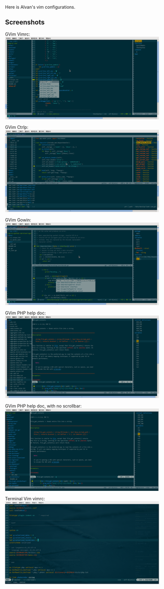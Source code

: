 Here is Alvan's vim configurations.

Screenshots
-----------

GVim Vimrc:
![vimrc.png](screenshots/20140720/vimrc.png)

GVim Ctrlp:
![ctrlp.png](screenshots/20140720/ctrlp.png)

GVim Gowin:
![gowin.png](screenshots/20140720/gowin.png)

GVim PHP help doc:
![doc.png](screenshots/20140725/doc.png)

GVim PHP help doc, with no scrollbar:
![doc.png](screenshots/20140730/doc.png)

Terminal Vim vimrc:
![vimrc.terminal.png](screenshots/20140911/vimrc.terminal.png)

